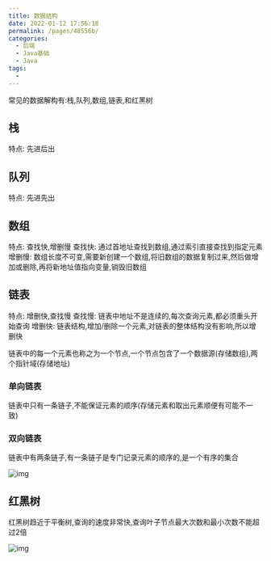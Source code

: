 ```yaml
---
title: 数据结构
date: 2022-01-12 17:56:18
permalink: /pages/48556b/
categories:
  - 后端
  - Java基础
  - Java
tags:
  - 
---
```

常见的数据解构有:栈,队列,数组,链表,和红黑树
## 栈
特点: 先进后出

## 队列
特点: 先进先出

## 数组
特点: 查找快,增删慢
查找快: 通过首地址查找到数组,通过索引直接查找到指定元素
增删慢: 数组长度不可变,需要新创建一个数组,将旧数组的数据复制过来,然后做增加或删除,再将新地址值指向变量,销毁旧数组

## 链表
特点: 增删快,查找慢
查找慢: 链表中地址不是连续的,每次查询元素,都必须重头开始查询
增删快: 链表结构,增加/删除一个元素,对链表的整体结构没有影响,所以增删快


链表中的每一个元素也称之为一个节点,一个节点包含了一个数据源(存储数组),两个指针域(存储地址)

### 单向链表
链表中只有一条链子,不能保证元素的顺序(存储元素和取出元素顺便有可能不一致)

### 双向链表
链表中有两条链子,有一条链子是专门记录元素的顺序的,是一个有序的集合

![img](/img/lianbiao.png)

## 红黑树

红黑树趋近于平衡树,查询的速度非常快,查询叶子节点最大次数和最小次数不能超过2倍

![img](/img/hongheishu.png)

